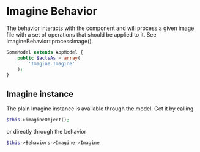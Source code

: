 # Imagine Behavior #

The behavior interacts with the component and will process a given image file with a set of operations that should be applied to it. See ImagineBehavior::processImage().

```php
SomeModel extends AppModel {
	public $actsAs = array(
		'Imagine.Imagine'
	);
}
```

## Imagine instance ##

The plain  Imagine instance is available through the model. Get it by calling

```php
$this->imagineObject();
```

or directly through the behavior

```php
$this->Behaviors->Imagine->Imagine
```